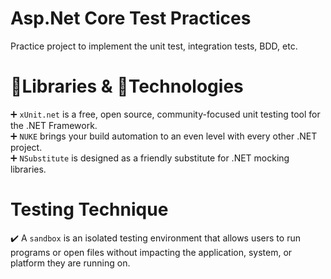 # Asp.Net Core Test Practices

Practice project to implement the unit test, integration tests, BDD, etc.

# :ledger:Libraries & :mag_right:Technologies
:heavy_plus_sign: `xUnit.net` is a free, open source, community-focused unit testing tool for the .NET Framework. <br />
:heavy_plus_sign: `NUKE` brings your build automation to an even level with every other .NET project. <br />
:heavy_plus_sign: `NSubstitute` is designed as a friendly substitute for .NET mocking libraries. <br />

# Testing Technique

:heavy_check_mark: A `sandbox` is an isolated testing environment that allows users to run programs or open files without impacting the application, system, or platform they are running on.
